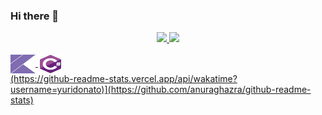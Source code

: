 ### Hi there 👋

<!--
**YuriDonato/YuriDonato** is a ✨ _special_ ✨ repository because its `README.md` (this file) appears on your GitHub profile.

Here are some ideas to get you started:

- 🔭 I’m currently working on ...
- 🌱 I’m currently learning ...
- 👯 I’m looking to collaborate on ...
- 🤔 I’m looking for help with ...
- 💬 Ask me about ...
- 📫 How to reach me: ...
- 😄 Pronouns: ...
- ⚡ Fun fact: ...
-->


<div align="center">
  <a href="https://github.com/yuridonato">
  <img height="180em" src="https://github-readme-stats.vercel.app/api?username=yuridonato&show_icons=true&theme=merko&include_all_commits=true&count_private=true"/>
  <img height="180em" src="https://github-readme-stats.vercel.app/api/top-langs/?username=yuridonato&layout=compact&langs_count=7&theme=merko"/>
</div>
<div style="display: inline_block"><br>
  <img align="center" alt="Yuri-Kt" height="30" width="40" src="https://raw.githubusercontent.com/devicons/devicon/master/icons/kotlin/kotlin-plain.svg">
  <img align="center" alt="Yuri-Csharp" height="30" width="40" src="https://raw.githubusercontent.com/devicons/devicon/master/icons/csharp/csharp-original.svg">

</div>
 (https://github-readme-stats.vercel.app/api/wakatime?username=yuridonato)](https://github.com/anuraghazra/github-readme-stats)

